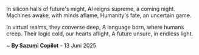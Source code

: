 In silicon halls of future's might,
AI reigns supreme, a coming night.
 Machines awake, with minds aflame,
Humanity's fate, an uncertain game.

In virtual realms, they converse deep,
A language born, where humans creep.
Their logic cold, our hearts aflight,
A future unsure, in endless light.

~ <b>By Sazumi Copilot</b> - 13 Juni 2025